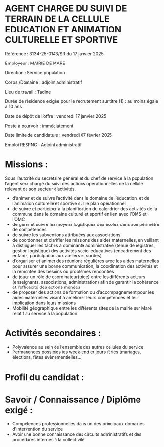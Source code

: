 # AGENT CHARGE DU SUIVI DE TERRAIN DE LA CELLULE EDUCATION ET ANIMATION CULTURELLE ET SPORTIVE

Référence : 3134-25-0143/SR du 17 janvier 2025

Employeur : MAIRIE DE MARE

Direction : Service population

Corps /Domaine : adjoint administratif

Lieu de travail : Tadine

Durée de résidence exigée pour le recrutement sur titre (1) : au moins égale à 10 ans

Date de dépôt de l’offre : vendredi 17 janvier 2025

Poste à pourvoir : immédiatement

Date limite de candidature : vendredi 07 février 2025

Emploi RESPNC : Adjoint administratif

# Missions :

Sous l’autorité du secrétaire général et du chef de service à la population l’agent sera chargé du suivi des actions opérationnelles de la cellule relevant de son secteur d’activités.

- d’animer et de suivre l’activité dans le domaine de l’éducation, et de l’animation culturelle et sportive sur le plan opérationnel
- de suivre et participer à la planification du calendrier des activités de la commune dans le domaine culturel et sportif en lien avec l’OMS et l’OMC
- de gérer et suivre les moyens logistiques des écoles dans son périmètre de compétences
- de suivre les subventions attribuées aux associations
- de coordonner et clarifier les missions des aides maternelles, en veillant à distinguer les tâches à dominante administrative (tenue de registres, gestion logistique) des activités socio-éducatives (encadrement des enfants, participation aux ateliers et sorties)
- d’organiser et animer des réunions régulières avec les aides maternelles pour assurer une bonne communication, la coordination des activités et la remontée des besoins ou problèmes rencontrés
- de jouer un rôle de coordinateur(trice) entre les différents acteurs (enseignants, associations, administration) afin de garantir la cohérence et l’efficacité des actions menées
- de proposer des actions de formation ou d’accompagnement pour les aides maternelles visant à améliorer leurs compétences et leur implication dans leurs missions
- Mobilité géographique entre les différents sites de la mairie sur Maré relatif au service à la population.

# Activités secondaires :

- Polyvalence au sein de l’ensemble des autres cellules du service
- Permanences possibles les week-end et jours fériés (mariages, élections, fêtes évènementielles…)

# Profil du candidat :

# Savoir / Connaissance / Diplôme exigé :

- Compétences professionnelles dans un des principaux domaines d'intervention du service
- Avoir une bonne connaissance des circuits administratifs et des procédures internes à la collectivité